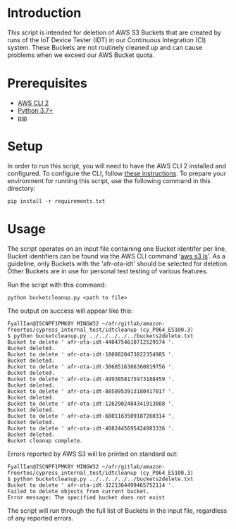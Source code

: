 # Introduction
This script is intended for deletion of AWS S3 Buckets that are created by runs
of the IoT Device Tester (IDT) in our Continuous Integration (CI) system. These
Buckets are not routinely cleaned up and can cause problems when we exceed our
AWS Bucket quota.

# Prerequisites
- [AWS CLI 2](https://docs.aws.amazon.com/cli/latest/userguide/install-cliv2.html)
- [Python 3.7+](https://www.python.org/downloads/)
- [pip](https://pip.pypa.io/en/stable/installing/)

# Setup
In order to run this script, you will need to have the AWS CLI 2 installed and
configured. To configure the CLI, follow [these
instructions](https://docs.aws.amazon.com/cli/latest/userguide/cli-configure-quickstart.html#cli-configure-quickstart-config).
To prepare your environment for running this script, use the following command
in this directory:
```
pip install -r requirements.txt
```

# Usage
The script operates on an input file containing one Bucket identifer per line.
Bucket identifiers can be found via the AWS CLI command '[aws s3
ls](https://docs.aws.amazon.com/cli/latest/reference/s3/ls.html)'. As a
guideline, only Buckets with the 'afr-ota-idt' should be selected for deletion.
Other Buckets are in use for personal test testing of various features.

Run the script with this command:
```
python bucketcleanup.py <path to file>
```

The output on success will appear like this:
```
FyallIan@ISCNPF1PMK8Y MINGW32 ~/afr/gitlab/amazon-freertos/cypress_internal_test/idtcleanup (cy_P064_ES100.3)
$ python bucketcleanup.py ../../../../../buckets2delete.txt
Bucket to delete ' afr-ota-idt-4404754610712529574 '.
Bucket deleted.
Bucket to delete ' afr-ota-idt-1808820473822354985 '.
Bucket deleted.
Bucket to delete ' afr-ota-idt-3068516386360819756 '.
Bucket deleted.
Bucket to delete ' afr-ota-idt-4993858175973188459 '.
Bucket deleted.
Bucket to delete ' afr-ota-idt-8850953913180417017 '.
Bucket deleted.
Bucket to delete ' afr-ota-idt-1262902484341913008 '.
Bucket deleted.
Bucket to delete ' afr-ota-idt-6801163509187260314 '.
Bucket deleted.
Bucket to delete ' afr-ota-idt-4082445695424983336 '.
Bucket deleted.
Bucket cleanup complete.
```

Errors reported by AWS S3 will be printed on standard out:
```
FyallIan@ISCNPF1PMK8Y MINGW32 ~/afr/gitlab/amazon-freertos/cypress_internal_test/idtcleanup (cy_P064_ES100.3)
$ python bucketcleanup.py ../../../../../buckets2delete.txt
Bucket to delete ' afr-ota-idt-3221364499465752114 '.
Failed to delete objects from current bucket.
Error message: The specified bucket does not exist
```

The script will run through the full list of Buckets in the input file,
regardless of any reported errors.